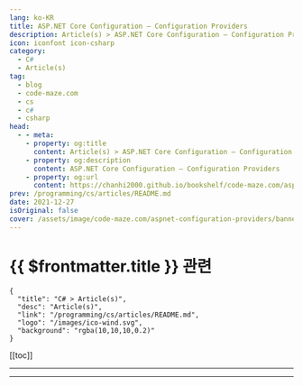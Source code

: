 ```yaml
---
lang: ko-KR
title: ASP.NET Core Configuration – Configuration Providers
description: Article(s) > ASP.NET Core Configuration – Configuration Providers
icon: iconfont icon-csharp
category: 
  - C#
  - Article(s)
tag: 
  - blog
  - code-maze.com
  - cs
  - c#
  - csharp
head:  
  - - meta:
    - property: og:title
      content: Article(s) > ASP.NET Core Configuration – Configuration Providers
    - property: og:description
      content: ASP.NET Core Configuration – Configuration Providers
    - property: og:url
      content: https://chanhi2000.github.io/bookshelf/code-maze.com/aspnet-configuration-providers.html
prev: /programming/cs/articles/README.md
date: 2021-12-27
isOriginal: false
cover: /assets/image/code-maze.com/aspnet-configuration-providers/banner.png
---
```


# {{ $frontmatter.title }} 관련

```component VPCard
{
  "title": "C# > Article(s)",
  "desc": "Article(s)",
  "link": "/programming/cs/articles/README.md",
  "logo": "/images/ico-wind.svg",
  "background": "rgba(10,10,10,0.2)"
}
```

[[toc]]

---

<SiteInfo
  name="ASP.NET Core Configuration – Configuration Providers"
  desc="In this article, we're going to talk about different configuration providers in ASP.NET Core applications."
  url="https://code-maze.com/aspnet-configuration-providers/"
  logo="/assets/image/code-maze.com/favicon.png"
  preview="/assets/image/code-maze.com/aspnet-configuration-providers/banner.png"/>

<!-- TODO: 작성 -->

---

<TagLinks />